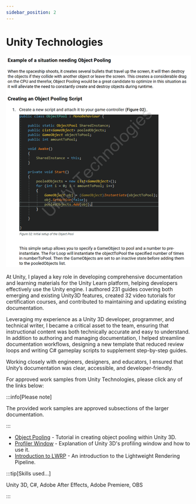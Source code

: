 ```yaml
---
sidebar_position: 2
---
```


# Unity Technologies

<span class="wrap">![Example Tutorial](../../static/samples/unity_learn_04.png)</span>

At Unity, I played a key role in developing comprehensive documentation and learning materials for the Unity Learn platform, helping developers effectively use the Unity engine. I authored 231 guides covering both emerging and existing Unity3D features, created 32 video tutorials for certification courses, and contributed to maintaining and updating existing documentation.

Leveraging my experience as a Unity 3D developer, programmer, and technical writer, I became a critical asset to the team, ensuring that instructional content was both technically accurate and easy to understand. In addition to authoring and managing documentation, I helped streamline documentation workflows, designing a new template that reduced review loops and writing C# gameplay scripts to supplement step-by-step guides.

Working closely with engineers, designers, and educators, I ensured that Unity’s documentation was clear, accessible, and developer-friendly.

For approved work samples from Unity Technologies, please click any of the links below:

:::info[Please note]

The provided work samples are approved subsections of the larger documentation.

:::

- [Object Pooling](../../static/samples/unity_learn_01.pdf) - Tutorial in creating object pooling within Unity 3D.
- [Profiler Window](../../static/samples/unity_learn_02.pdf) - Explanation of Unity 3D's profiling window and how to use it.
- [Introduction to LWRP](../../static/samples/unity_learn_03.pdf) - An introduction to the Lightweight Rendering Pipeline.

:::tip[Skills used...]

Unity 3D, C#, Adobe After Effects, Adobe Premiere, OBS

:::
